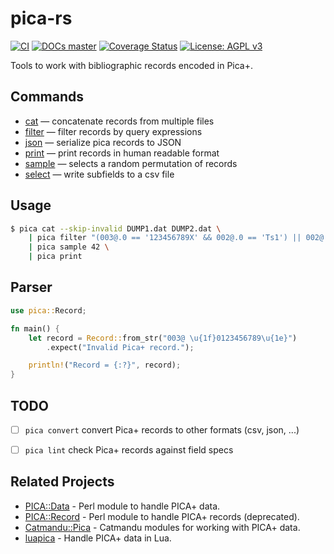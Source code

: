 # pica-rs

[![CI](https://github.com/niko2342/pica-rs/workflows/CI/badge.svg?branch=main)](https://github.com/niko2342/pica-rs/actions?query=workflow%3ACI+branch%3Amain)
[![DOCs master](https://img.shields.io/badge/doc-master-orange.svg)](https://niko2342.github.io/pica-rs/pica/index.html)
[![Coverage Status](https://coveralls.io/repos/github/niko2342/pica-rs/badge.svg?branch=main)](https://coveralls.io/github/niko2342/pica-rs?branch=main)
[![License: AGPL v3](https://img.shields.io/badge/License-AGPL%20v3-blue.svg)](https://www.gnu.org/licenses/agpl-3.0)

Tools to work with bibliographic records encoded in Pica+.

## Commands

* [cat](https://github.com/niko2342/pica-rs/wiki/Commands#cat) — concatenate records from multiple files
* [filter](https://github.com/niko2342/pica-rs/wiki/Commands#filter) — filter records by query expressions
* [json](https://github.com/niko2342/pica-rs/wiki/Commands#json) — serialize pica records to JSON
* [print](https://github.com/niko2342/pica-rs/wiki/Commands#print) — print records in human readable format
* [sample](https://github.com/niko2342/pica-rs/wiki/Commands#sample) — selects a random permutation of records
* [select](https://github.com/niko2342/pica-rs/wiki/Commands#select) — write subfields to a csv file

## Usage

```bash
$ pica cat --skip-invalid DUMP1.dat DUMP2.dat \
    | pica filter "(003@.0 == '123456789X' && 002@.0 == 'Ts1') || 002@.0 ==~ '^Tp[123]$'" \
    | pica sample 42 \
    | pica print
```

## Parser

```rust
use pica::Record;

fn main() {
    let record = Record::from_str("003@ \u{1f}0123456789\u{1e}")
        .expect("Invalid Pica+ record.");

    println!("Record = {:?}", record);
}
```

## TODO

- [ ] `pica convert` convert Pica+ records to other formats (csv, json, ...)
- [ ] `pica lint` check Pica+ records against field specs


## Related Projects

- [PICA::Data](https://github.com/gbv/PICA-Data) -  Perl module to handle PICA+ data.
- [PICA::Record](https://github.com/gbv/PICA-Record) -  Perl module to handle PICA+ records (deprecated).
- [Catmandu::Pica](https://metacpan.org/pod/Catmandu::PICA) - Catmandu modules for working with PICA+ data.
- [luapica](http://jakobvoss.de/luapica/) - Handle PICA+ data in Lua.



